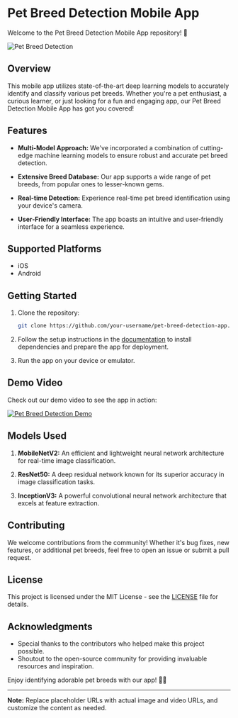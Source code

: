 # Pet Breed Detection Mobile App

Welcome to the Pet Breed Detection Mobile App repository! 🐾

![Pet Breed Detection](https://your-image-url.com)

## Overview

This mobile app utilizes state-of-the-art deep learning models to accurately identify and classify various pet breeds. Whether you're a pet enthusiast, a curious learner, or just looking for a fun and engaging app, our Pet Breed Detection Mobile App has got you covered!

## Features

- **Multi-Model Approach:** We've incorporated a combination of cutting-edge machine learning models to ensure robust and accurate pet breed detection.
  
- **Extensive Breed Database:** Our app supports a wide range of pet breeds, from popular ones to lesser-known gems.

- **Real-time Detection:** Experience real-time pet breed identification using your device's camera.

- **User-Friendly Interface:** The app boasts an intuitive and user-friendly interface for a seamless experience.

## Supported Platforms

- iOS
- Android

## Getting Started

1. Clone the repository:
   ```bash
   git clone https://github.com/your-username/pet-breed-detection-app.git
   ```

2. Follow the setup instructions in the [documentation](./docs/setup.md) to install dependencies and prepare the app for deployment.

3. Run the app on your device or emulator.

## Demo Video

Check out our demo video to see the app in action:

[![Pet Breed Detection Demo](https://your-demo-video-thumbnail-url.com)](https://www.youtube.com/watch?v=your-demo-video-id)

## Models Used

1. **MobileNetV2:** An efficient and lightweight neural network architecture for real-time image classification.

2. **ResNet50:** A deep residual network known for its superior accuracy in image classification tasks.

3. **InceptionV3:** A powerful convolutional neural network architecture that excels at feature extraction.

## Contributing

We welcome contributions from the community! Whether it's bug fixes, new features, or additional pet breeds, feel free to open an issue or submit a pull request.

## License

This project is licensed under the MIT License - see the [LICENSE](./LICENSE) file for details.

## Acknowledgments

- Special thanks to the contributors who helped make this project possible.
- Shoutout to the open-source community for providing invaluable resources and inspiration.

Enjoy identifying adorable pet breeds with our app! 🐶🐱

---

**Note:** Replace placeholder URLs with actual image and video URLs, and customize the content as needed.
